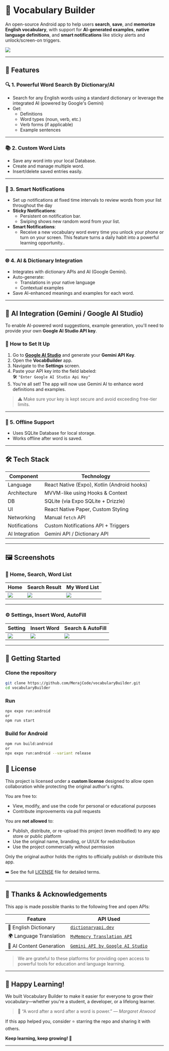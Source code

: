 # 📘 Vocabulary Builder

An open-source Android app to help users **search**, **save**, and **memorize English vocabulary**, with support for **AI-generated examples**, **native language definitions**, and **smart notifications** like sticky alerts and unlock/screen-on triggers.

![](resources/banner.png)

---

## 🚀 Features

### 🔍 1. Powerful Word Search By Dictionary/AI
- Search for any English words using a standard dictionary or leverage the integrated AI (powered by Google's Gemini)
- Get:
  - Definitions
  - Word types (noun, verb, etc.)
  - Verb forms (if applicable)
  - Example sentences

---

### 📚 2. Custom Word Lists
- Save any word into your local Database.
- Create and manage multiple word.
- Insert/delete saved entries easily.

---

### 🔔 3. Smart Notifications
-  Set up notifications at fixed time intervals to review words from your list throughout the day
- **Sticky Notifications**:
  - Persistent on notification bar.
  - Swiping shows new random word from your list.
- **Smart Notifications**:
  - Receive a new vocabulary word every time you unlock your phone or turn on your screen. This feature turns a daily habit into a powerful learning opportunity..

---

### 🌐 4. AI & Dictionary Integration
- Integrates with dictionary APIs and AI (Google Gemini).
- Auto-generate:
  - Translations in your native language
  - Contextual examples
- Save AI-enhanced meanings and examples for each word.
---

## 🤖 AI Integration (Gemini / Google AI Studio)

To enable AI-powered word suggestions, example generation, you'll need to provide your own **Google AI Studio API key**.

### 🔧 How to Set It Up

1. Go to **[Google AI Studio](https://makersuite.google.com/app/apikey)** and generate your **Gemini API Key**.
2. Open the **VocabBuilder** app.
3. Navigate to the **Settings** screen.
4. Paste your API key into the field labeled:  
   🛠️ `"Enter Google AI Studio Api Key"`
5. You're all set! The app will now use Gemini AI to enhance word definitions and examples.

> ⚠️ Make sure your key is kept secure and avoid exceeding free-tier limits.
---

### 💾 5. Offline Support
- Uses SQLite Database for local storage.
- Works offline after word is saved.

---

## 🛠️ Tech Stack

| Component       | Technology                        |
|----------------|------------------------------------|
| Language        | React Native (Expo), Kotlin (Android hooks) |
| Architecture    | MVVM-like using Hooks & Context    |
| DB              | SQLite (via Expo SQLite + Drizzle) |
| UI              | React Native Paper, Custom Styling |
| Networking      | Manual `fetch` API   |
| Notifications   | Custom Notifications API + Triggers |
| AI Integration  | Gemini API / Dictionary API        |
---

## 🖼️ Screenshots

### 📱 Home, Search, Word List

| Home | Search Result | My Word List |
|------|----------------|--------------|
| ![](resources/home.jpg) | ![](resources/home_with_search.jpg) | ![](resources/own_word_list.jpg) |

---

### ⚙️ Settings, Insert Word, AutoFill

| Setting | Insert Word | Search & AutoFill |
|------|----------------|--------------|
| ![](resources/Setting.jpg) | ![](resources/insert_word.jpg) | ![](resources/Search_tap_insert.jpg) |

---

## 📲 Getting Started

### Clone the repository
```bash
git clone https://github.com/MerajCode/vocabularyBuilder.git
cd vocabularyBuilder
```
### Run
```bash
npx expo run:android
or
npm run start
```
### Build for Android
```bash
npm run build:android
or
npx expo run:android --variant release

```
## 📌 License

This project is licensed under a **custom license** designed to allow open collaboration while protecting the original author's rights.

You are free to:
- View, modify, and use the code for personal or educational purposes
- Contribute improvements via pull requests

You are **not allowed** to:
- Publish, distribute, or re-upload this project (even modified) to any app store or public platform
- Use the original name, branding, or UI/UX for redistribution
- Use the project commercially without permission

Only the original author holds the rights to officially publish or distribute this app.

➡️ See the full [LICENSE](./LICENSE) file for detailed terms.

---

## 🙏 Thanks & Acknowledgements

This app is made possible thanks to the following free and open APIs:

| Feature                    | API Used                                                                                   |
|---------------------------|---------------------------------------------------------------------------------------------|
| 📖 English Dictionary      | [`dictionaryapi.dev`](https://dictionaryapi.dev)                    |
| 🌍 Language Translation    | [`MyMemory Translation API`](https://mymemory.translated.net)                      |
| 🤖 AI Content Generation   | [`Gemini API by Google AI Studio`](https://aistudio.google.com/apikey) |

> We are grateful to these platforms for providing open access to powerful tools for education and language learning.

---

## 🌟 Happy Learning!

We built Vocabulary Builder to make it easier for everyone to grow their vocabulary—whether you're a student, a developer, or a lifelong learner.

> 💬 “A word after a word after a word is power.” — *Margaret Atwood*

If this app helped you, consider ⭐ starring the repo and sharing it with others.

**Keep learning, keep growing! 🚀**

---
